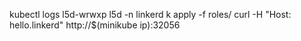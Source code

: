 kubectl logs l5d-wrwxp l5d -n linkerd
k apply -f roles/
curl -H "Host: hello.linkerd" http://$(minikube ip):32056